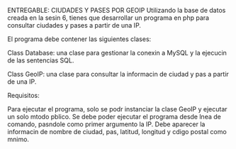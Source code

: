 ENTREGABLE: CIUDADES Y PASES POR GEOIP
Utilizando la base de datos creada en la sesin 6, tienes que desarrollar un programa en php para consultar ciudades y pases a partir de una IP.

 

El programa debe contener las siguientes clases:

Class Database: una clase para gestionar la conexin a MySQL y la ejecucin de las sentencias SQL.
 

Class GeoIP: una clase para consultar la informacin de ciudad y pas a partir de una IP.
 

Requisitos:

Para ejecutar el programa, solo se podr instanciar la clase GeoIP y ejecutar un solo mtodo pblico.
Se debe poder ejecutar el programa desde lnea de comando, pasndole como primer argumento la IP.
Debe aparecer la informacin de nombre de ciudad, pas, latitud, longitud y cdigo postal como mnimo.
